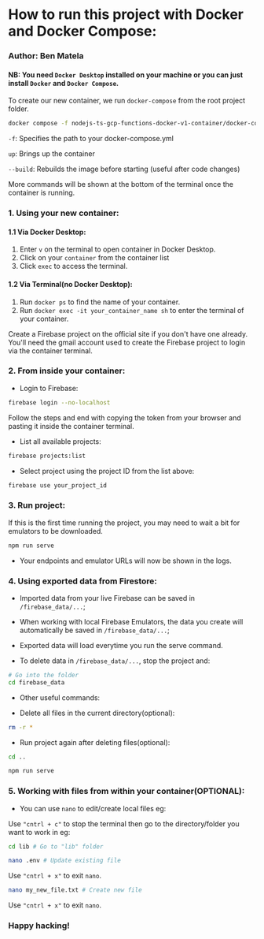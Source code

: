 # How to run this project with Docker and Docker Compose:
### Author: Ben Matela

#### NB: You need `Docker Desktop` installed on your machine or you can just install `Docker` and `Docker Compose`.

To create our new container, we run `docker-compose` from the root project folder.

```bash
docker compose -f nodejs-ts-gcp-functions-docker-v1-container/docker-compose.yml up --build
```

`-f`: Specifies the path to your docker-compose.yml

`up`: Brings up the container

`--build`: Rebuilds the image before starting (useful after code changes)

More commands will be shown at the bottom of the terminal once the container is running.

### 1. Using your new container:

#### 1.1 Via Docker Desktop:

1. Enter `v` on the terminal to open container in Docker Desktop.
2. Click on your `container` from the container list
3. Click `exec` to access the terminal.

#### 1.2 Via Terminal(no Docker Desktop):

1. Run `docker ps` to find the name of your container.
2. Run `docker exec -it your_container_name sh` to enter the terminal of your container.

Create a Firebase project on the official site if you don't have one already. 
You'll need the gmail account used to create the Firebase project to login via the container terminal.

### 2. From inside your container:

- Login to Firebase:

``` bash
firebase login --no-localhost
```

Follow the steps and end with copying the token from your browser and pasting it inside the container terminal.

- List all available projects:

``` bash
firebase projects:list
```

- Select project using the project ID from the list above:

``` bash
firebase use your_project_id
```

### 3. Run project: 

If this is the first time running the project, you may need to wait a bit for emulators to be downloaded.

``` bash
npm run serve
```

- Your endpoints and emulator URLs will now be shown in the logs.

### 4. Using exported data from Firestore:

- Imported data from your live Firebase can be saved in `/firebase_data/...`;

- When working with local Firebase Emulators, the data you create will automatically be saved in `/firebase_data/...`;

- Exported data will load everytime you run the serve command.

- To delete data in `/firebase_data/...`, stop the project and:

```sh
# Go into the folder
cd firebase_data
```

- Other useful commands:

* Delete all files in the current directory(optional):

```sh
rm -r *
```

* Run project again after deleting files(optional):

```sh
cd ..
```

``` bash
npm run serve
```

### 5. Working with files from within your container(OPTIONAL):

- You can use `nano` to edit/create local files eg:

Use `"cntrl + c"` to stop the terminal then go to the directory/folder you want to work in eg:

```bash
cd lib # Go to "lib" folder
```

```bash
nano .env # Update existing file
```

Use `"cntrl + x"` to exit `nano`.

```bash
nano my_new_file.txt # Create new file
```

Use `"cntrl + x"` to exit `nano`.

### Happy hacking!
